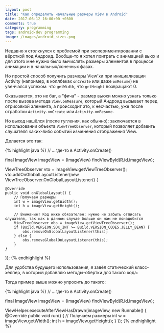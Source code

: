 ```yaml
---
layout: post
title: "Как определить начальные размеры View в Android"
date: 2017-06-12 16:00:00 +0300
comments: true
category: programming
tags: android-dev programming
image: /images/android_sizes.png
---
```


Недавно я столкнулся с проблемой при экспериментировании с вёрсткой под Андроид. Вообще-то я хотел поиграть с анимацией вьюх и для этого мне нужно было вычислять размеры элементов в процессе анимации и в начальных/конечных фазах.

Но простой способ получить размеры View'хи при инициализации Activity (например, в коллбеках `onCreate` или даже `onResume`) не увенчался успехом: что `getWidth`, что `getHeight` возвращают 0.

Оказывается, это не баг, а "фича" - размер вьюхи можно узнать только после вызова метода `View.onMeasure`, который Андроид вызывает перед отрисовкой элемента, а происходит это, к несчастью, уже после отработки `Activity.onCreate` или `Activity.onResume`.

Но выход нашёлся (после гугления, как обычно): заключается в использовании объекта `ViewTreeObserver`, который позволяет добавить слушателя каких-либо событий изменения отображения View.

<!--more-->

Делается это так:

{% highlight java %}
// ...где-то в Activity.onCreate()

final ImageView imageView = (ImageView) findViewById(R.id.imageView);

ViewTreeObserver vto = imageView.getViewTreeObserver();
vto.addOnGlobalLayoutListener(new ViewTreeObserver.OnGlobalLayoutListener() {

    @Override
    public void onGlobalLayout() {
        // Получаем размеры
        int w = imageView.getWidth();
        int h = imageView.getHeight();    	

        // Внимание! Код ниже обязателен: нужно не забыть отписать слушателя, так как в данном случае больше он нам не понадобится
        ViewTreeObserver obs = imageView.getViewTreeObserver();
        if (Build.VERSION.SDK_INT >= Build.VERSION_CODES.JELLY_BEAN) {
            obs.removeOnGlobalLayoutListener(this);
        } else {
            obs.removeGlobalOnLayoutListener(this);
        }
    }
});
{% endhighlight %}

Для удобства будущего использования, я завёл статический класс-хелпер, в который добавляю методы-обёртки для такого кода:

<script src="https://gist.github.com/poetofcode/f10f0e1de0a193da95870553d9ce1a01.js"></script>

Тогда пример выше можно упросить до такого:

{% highlight java %}
// ...где-то в Activity.onCreate()

final ImageView imageView = (ImageView) findViewById(R.id.imageView);

ViewHelper.executeAfterViewHasDrawn(imageView, new Runnable() {
    @Override
    public void run() {
        // Получаем размеры
        int w = imageView.getWidth();
        int h = imageView.getHeight();
    }
});
{% endhighlight %}
